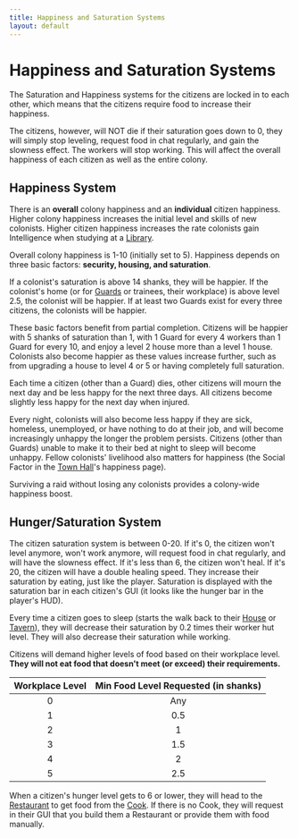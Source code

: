 ```yaml
---
title: Happiness and Saturation Systems
layout: default
---
```

# Happiness and Saturation Systems

The Saturation and Happiness systems for the citizens are locked in to each other, which means that the citizens require food to increase their happiness.

The citizens, however, will NOT die if their saturation goes down to 0, they will simply stop leveling, request food in chat regularly, and gain the slowness effect. The workers will stop working. This will affect the overall happiness of each citizen as well as the entire colony.

## Happiness System

There is an **overall** colony happiness and an **individual** citizen happiness. Higher colony happiness increases the initial level and skills of new colonists. Higher citizen happiness increases the rate colonists gain Intelligence when studying at a [Library](../../source/buildings/library).

Overall colony happiness is 1-10 (initially set to 5). Happiness depends on three basic factors: **security, housing, and saturation**.

If a colonist's saturation is above 14 shanks, they will be happier.
If the colonist's home (or for [Guards](../../source/workers/guard) or trainees, their workplace) is above level 2.5, the colonist will be happier.
If at least two Guards exist for every three citizens, the colonists will be happier.

These basic factors benefit from partial completion. Citizens will be happier with 5 shanks of saturation than 1, with 1 Guard for every 4 workers than 1 Guard for every 10, and enjoy a level 2 house more than a level 1 house. Colonists also become happier as these values increase further, such as from upgrading a house to level 4 or 5 or having completely full saturation.

Each time a citizen (other than a Guard) dies, other citizens will mourn the next day and be less happy for the next three days. All citizens become slightly less happy for the next day when injured.

Every night, colonists will also become less happy if they are sick, homeless, unemployed, or have nothing to do at their job, and will become increasingly unhappy the longer the problem persists. Citizens (other than Guards) unable to make it to their bed at night to sleep will become unhappy. Fellow colonists' livelihood also matters for happiness (the Social Factor in the [Town Hall](../../source/buildings/townhall)'s happiness page).

Surviving a raid without losing any colonists provides a colony-wide happiness boost.

## Hunger/Saturation System

The citizen saturation system is between 0-20. If it's 0, the citizen won't level anymore, won't work anymore, will request food in chat regularly, and will have the slowness effect. If it's less than 6, the citizen won't heal<!-- and will have a -25% leveling speed. If it's between 6 and 10, the citizen will have a -10% leveling speed. If it's between 10 and 14, the citizen will have a +10% leveling speed. If it's between 14 and 20, the citizen will have a +25% leveling speed-->. If it's 20, the citizen will have a double healing speed<!-- and a +25% leveling speed-->. They increase their saturation by eating, just like the player. Saturation is displayed with the saturation bar in each citizen's GUI (it looks like the hunger bar in the player's HUD).

Every time a citizen goes to sleep (starts the walk back to their [House](../../source/buildings/house) or [Tavern](../../source/buildings/tavern)), they will decrease their saturation by 0.2 times their worker hut level. They will also decrease their saturation while working.

Citizens will demand higher levels of food based on their workplace level. **They will not eat food that doesn't meet (or exceed) their requirements.**

| Workplace Level | Min Food Level Requested (in shanks) |
| :----: | :----: |
| 0 | Any |
| 1 | 0.5 |
| 2 | 1 |
| 3 | 1.5 |
| 4 | 2 |
| 5 | 2.5 |

When a citizen's hunger level gets to 6 or lower, they will head to the [Restaurant](../../source/buildings/restaurant) to get food from the [Cook](../../source/workers/cook). If there is no Cook, they will request in their GUI that you build them a Restaurant or provide them with food manually.
